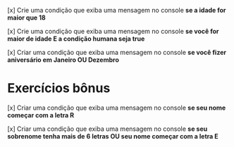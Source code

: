 [x] Crie uma condição que exiba uma mensagem no console **se a idade for maior que 18**

[x] Crie uma condição que exiba uma mensagem no console **se você for maior de idade E a condição humana seja true**

[x] Criar uma condição que exiba uma mensagem no console **se você fizer aniversário em Janeiro OU Dezembro**

# Exercícios bônus

[x] Criar uma condição que exiba uma mensagem no console **se seu nome começar com a letra R**

[x] Criar uma condição que exiba uma mensagem no console **se seu sobrenome tenha mais de 6 letras OU seu nome começar com a letra E**
